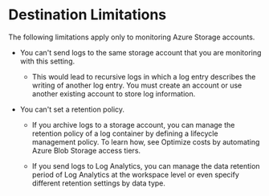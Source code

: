 # Destination Limitations

The following limitations apply only to monitoring Azure Storage accounts.

- You can't send logs to the same storage account that you are monitoring with this setting.
    - This would lead to recursive logs in which a log entry describes the writing of another log entry. You must create an account or use another existing account to store log information.

- You can't set a retention policy.
    - If you archive logs to a storage account, you can manage the retention policy of a log container by defining a lifecycle management policy. To learn how, see Optimize costs by automating Azure Blob Storage access tiers.

    - If you send logs to Log Analytics, you can manage the data retention period of Log Analytics at the workspace level or even specify different retention settings by data type. 
